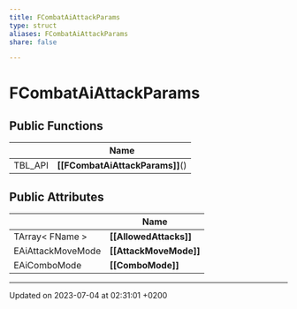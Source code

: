 ```yaml
---
title: FCombatAiAttackParams
type: struct
aliases: FCombatAiAttackParams
share: false

---
```


# FCombatAiAttackParams





## Public Functions

|                | Name           |
| -------------- | -------------- |
| TBL_API | **[[FCombatAiAttackParams]]**() |

## Public Attributes

|                | Name           |
| -------------- | -------------- |
| TArray< FName > | **[[AllowedAttacks]]**  |
| EAiAttackMoveMode | **[[AttackMoveMode]]**  |
| EAiComboMode | **[[ComboMode]]**  |

-------------------------------

Updated on 2023-07-04 at 02:31:01 +0200